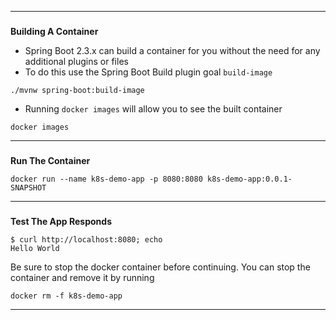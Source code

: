 

---

### 
**Building A Container**



*   Spring Boot 2.3.x can build a container for you without the need for any additional plugins or files
*   To do this use the Spring Boot Build plugin goal `build-image`


```execute-1
./mvnw spring-boot:build-image

```


*   Running `docker images` will allow you to see the built container


```execute-2
docker images
```


---


### 
**Run The Container**


```execute-1
docker run --name k8s-demo-app -p 8080:8080 k8s-demo-app:0.0.1-SNAPSHOT
```




---



### 
**Test The App Responds**


```execute-2
$ curl http://localhost:8080; echo
Hello World
```


Be sure to stop the docker container before continuing. You can stop the container and remove it by running 
```execute-2
docker rm -f k8s-demo-app 
```

---

